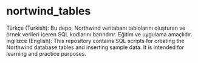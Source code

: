 # nortwind_tables
Türkçe (Turkish): Bu depo, Northwind veritabanı tablolarını oluşturan ve örnek verileri içeren SQL kodlarını barındırır. Eğitim ve uygulama amaçlıdır.  İngilizce (English): This repository contains SQL scripts for creating the Northwind database tables and inserting sample data. It is intended for learning and practice purposes.
